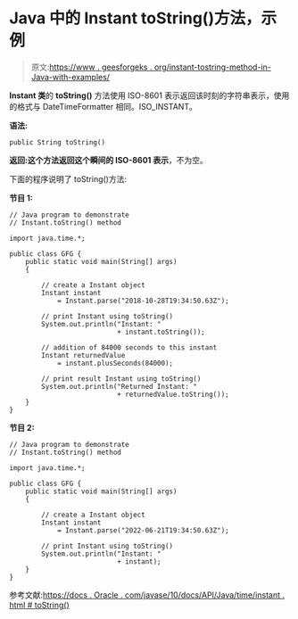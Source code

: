 # Java 中的 Instant toString()方法，示例

> 原文:[https://www . geesforgeks . org/instant-tostring-method-in-Java-with-examples/](https://www.geeksforgeeks.org/instant-tostring-method-in-java-with-examples/)

**Instant 类**的 **toString()** 方法使用 ISO-8601 表示返回该时刻的字符串表示，使用的格式与 DateTimeFormatter 相同。ISO_INSTANT。

**语法:**

```
public String toString()
```

**返回:**这个方法返回**这个瞬间的 ISO-8601 表示**，不为空。

下面的程序说明了 toString()方法:

**节目 1:**

```
// Java program to demonstrate
// Instant.toString() method

import java.time.*;

public class GFG {
    public static void main(String[] args)
    {

        // create a Instant object
        Instant instant
            = Instant.parse("2018-10-28T19:34:50.63Z");

        // print Instant using toString()
        System.out.println("Instant: "
                           + instant.toString());

        // addition of 84000 seconds to this instant
        Instant returnedValue
            = instant.plusSeconds(84000);

        // print result Instant using toString()
        System.out.println("Returned Instant: "
                           + returnedValue.toString());
    }
}
```

**节目 2:**

```
// Java program to demonstrate
// Instant.toString() method

import java.time.*;

public class GFG {
    public static void main(String[] args)
    {

        // create a Instant object
        Instant instant
            = Instant.parse("2022-06-21T19:34:50.63Z");

        // print Instant using toString()
        System.out.println("Instant: "
                           + instant);
    }
}
```

参考文献:[https://docs . Oracle . com/javase/10/docs/API/Java/time/instant . html # toString()](https://docs.oracle.com/javase/10/docs/api/java/time/Instant.html#toString())